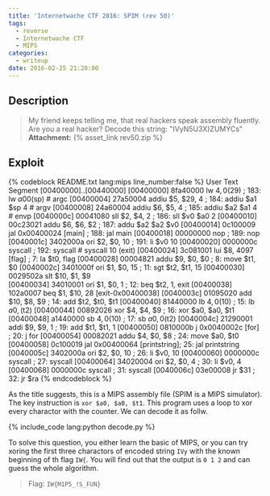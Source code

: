 ```yaml
---
title: 'Internetwache CTF 2016: SPIM (rev 50)'
tags:
  - reverse
  - Internetwache CTF
  - MIPS
categories:
  - writeup
date: 2016-02-25 21:20:00
---
```


## Description

> My friend keeps telling me, that real hackers speak assembly fluently. Are you a real hacker? Decode this string: "IVyN5U3X)ZUMYCs"
> **Attachment:** {% asset_link rev50.zip %}

## Exploit

{% codeblock README.txt lang:mips line_number:false %}
User Text Segment [00400000]..[00440000]
[00400000] 8fa40000  lw $4, 0($29)            ; 183: lw $a0 0($sp) # argc 
[00400004] 27a50004  addiu $5, $29, 4         ; 184: addiu $a1 $sp 4 # argv 
[00400008] 24a60004  addiu $6, $5, 4          ; 185: addiu $a2 $a1 4 # envp 
[0040000c] 00041080  sll $2, $4, 2            ; 186: sll $v0 $a0 2 
[00400010] 00c23021  addu $6, $6, $2          ; 187: addu $a2 $a2 $v0 
[00400014] 0c100009  jal 0x00400024 [main]    ; 188: jal main 
[00400018] 00000000  nop                      ; 189: nop 
[0040001c] 3402000a  ori $2, $0, 10           ; 191: li $v0 10 
[00400020] 0000000c  syscall                  ; 192: syscall # syscall 10 (exit) 
[00400024] 3c081001  lui $8, 4097 [flag]      ; 7: la $t0, flag 
[00400028] 00004821  addu $9, $0, $0          ; 8: move $t1, $0 
[0040002c] 3401000f  ori $1, $0, 15           ; 11: sgt $t2, $t1, 15 
[00400030] 0029502a  slt $10, $1, $9          
[00400034] 34010001  ori $1, $0, 1            ; 12: beq $t2, 1, exit 
[00400038] 102a0007  beq $1, $10, 28 [exit-0x00400038] 
[0040003c] 01095020  add $10, $8, $9          ; 14: add $t2, $t0, $t1 
[00400040] 81440000  lb $4, 0($10)            ; 15: lb $a0, ($t2) 
[00400044] 00892026  xor $4, $4, $9           ; 16: xor $a0, $a0, $t1 
[00400048] a1440000  sb $4, 0($10)            ; 17: sb $a0, 0($t2) 
[0040004c] 21290001  addi $9, $9, 1           ; 19: add $t1, $t1, 1 
[00400050] 0810000b  j 0x0040002c [for]       ; 20: j for 
[00400054] 00082021  addu $4, $0, $8          ; 24: move $a0, $t0 
[00400058] 0c100019  jal 0x00400064 [printstring]; 25: jal printstring 
[0040005c] 3402000a  ori $2, $0, 10           ; 26: li $v0, 10 
[00400060] 0000000c  syscall                  ; 27: syscall 
[00400064] 34020004  ori $2, $0, 4            ; 30: li $v0, 4 
[00400068] 0000000c  syscall                  ; 31: syscall 
[0040006c] 03e00008  jr $31                   ; 32: jr $ra 
{% endcodeblock %}

As the title suggests, this is a MIPS assembly file (SPIM is a MIPS simulator). The key instruction is `xor $a0, $a0, $t1`. This program uses a loop to xor every charactor with the counter. We can decode it as follw.

{% include_code lang:python decode.py %}

To solve this question, you either learn the basic of MIPS, or you can try xoring the first three charactors of encoded string `IVy` with the known beginning of th flag `IW{`. You will find out that the output is `0 1 2` and can guess the whole algorithm.

> Flag: `IW{M1P5_!S_FUN}`
